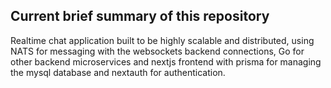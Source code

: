 ## Current brief summary of this repository

Realtime chat application built to be highly scalable and distributed,
using NATS for messaging with the websockets backend connections,
Go for other backend microservices and nextjs frontend with prisma for
managing the mysql database and nextauth for authentication.
